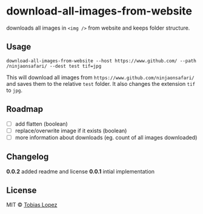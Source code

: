 # download-all-images-from-website
downloads all images in `<img />` from website and keeps folder structure.

## Usage
```
download-all-images-from-website --host https://www.github.com/ --path /ninjaonsafari/ --dest test tif=jpg
```

This will download all images from `https://www.github.com/ninjaonsafari/` and saves them to the relative `test` folder.
It also changes the extension `tif` to `jpg`.

## Roadmap
- [ ] add flatten (boolean)
- [ ] replace/overwrite image if it exists (boolean)
- [ ] more information about downloads (eg. count of all images downloaded)

## Changelog
**0.0.2** added readme and license
**0.0.1** intial implementation

## License
MIT © [Tobias Lopez](https://github.com/ninjaonsafari)